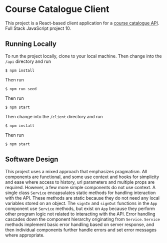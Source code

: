 # Course Catalogue Client 
This project is a React-based client application for a [course catalogue API](https://github.com/michaelacook/course-catalogue-api). Full Stack JavaScript project 10.

## Running Locally 
To run the project locally, clone to your local machine. Then change into the `/api` directory and run

`$ npm install`

Then run 

`$ npm run seed`

Then run 

`$ npm start`

Then change into the `/client` directory and run

`$ npm install` 

Then run

`$ npm start`

## Software Design 
This project uses a mixed approach that emphasizes pragmatism. All components are functional, and some use context and hooks for simplicity and ease where access to history, url parameters and multiple props are required. However, a few more simple components do not use context. A single class `Service` encapsulates static methods for handling interaction with the API. These methods are static because they do not need any local variables stored on an object. The `signIn` and `signOut` functions in the `App` component use `Service` methods, but exist on `App` because they perform other program logic not related to interacting with the API. Error handling cascades down the component hierarchy originating from `Service`. `Service` methods implement basic error handling based on server response, and then individual components further handle errors and set error messages where appropriate.
